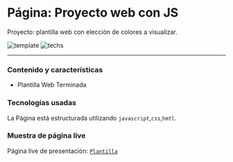 # Página: Proyecto web con JS
Proyecto: plantilla web con elección de colores a visualizar.

![template](https://img.shields.io/badge/Status-Terminado-green.svg)
![techs](https://img.shields.io/badge/tech-HTML--JS--CSS-yellow.svg)


---

### Contenido y características
- Plantilla Web Terminada


### Tecnologías usadas

La Página está estructurada utilizando
`javascript`,`css`,`hmtl`.


### Muestra de página live

Página live de presentación: [`Plantilla`](https://mirlino.github.io/Proyectoweb_JS/index.html)
